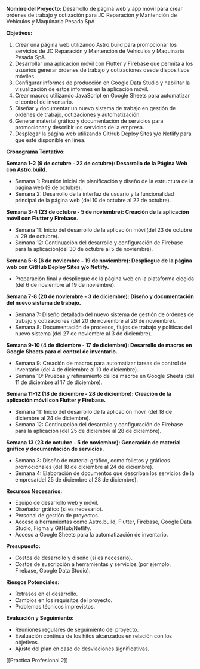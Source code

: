 **Nombre del Proyecto:** Desarrollo de pagina web y app móvil para crear ordenes de trabajo y cotización para JC Reparación y Mantención de Vehículos y Maquinaria Pesada SpA

**Objetivos:**

1. Crear una página web utilizando Astro.build para promocionar los servicios de JC Reparación y Mantención de Vehículos y Maquinaria Pesada SpA.
2. Desarrollar una aplicación móvil con Flutter y Firebase que permita a los usuarios generar órdenes de trabajo y cotizaciones desde dispositivos móviles.
3. Configurar informes de producción en Google Data Studio y habilitar la visualización de estos informes en la aplicación móvil.
4. Crear macros utilizando JavaScript en Google Sheets para automatizar el control de inventario.
5. Diseñar y documentar un nuevo sistema de trabajo en gestión de órdenes de trabajo, cotizaciones y automatización.
6. Generar material gráfico y documentación de servicios para promocionar y describir los servicios de la empresa.
7. Desplegar la página web utilizando GitHub Deploy Sites y/o Netlify para que esté disponible en línea.

**Cronograma Tentativo:**

**Semana 1-2 (9 de octubre - 22 de octubre): Desarrollo de la Página Web con Astro.build.**

- Semana 1: Reunión inicial de planificación y diseño de la estructura de la página web (9 de octubre).
- Semana 2: Desarrollo de la interfaz de usuario y la funcionalidad principal de la página web (del 10 de octubre al 22 de octubre).

**Semana 3-4 (23 de octubre - 5 de noviembre): Creación de la aplicación móvil con Flutter y Firebase.**

- Semana 11: Inicio del desarrollo de la aplicación móvil(del 23 de octubre al 29 de octubre). 
- Semana 12: Continuación del desarrollo y configuración de Firebase para la aplicación(del 30 de octubre al 5 de noviembre).

**Semana 5-6 (6 de noviembre - 19 de noviembre): Despliegue de la página web con GitHub Deploy Sites y/o Netlify.**

- Preparación final y despliegue de la página web en la plataforma elegida (del 6 de noviembre al 19 de noviembre).

**Semana 7-8 (20 de noviembre - 3 de diciembre): Diseño y documentación del nuevo sistema de trabajo.**

- Semana 7: Diseño detallado del nuevo sistema de gestión de órdenes de trabajo y cotizaciones (del 20 de noviembre al 26 de noviembre).
- Semana 8: Documentación de procesos, flujos de trabajo y políticas del nuevo sistema (del 27 de noviembre al 3 de diciembre).

**Semana 9-10 (4 de diciembre - 17 de diciembre): Desarrollo de macros en Google Sheets para el control de inventario.**

- Semana 9: Creación de macros para automatizar tareas de control de inventario (del 4 de diciembre al 10 de diciembre).
- Semana 10: Pruebas y refinamiento de los macros en Google Sheets (del 11 de diciembre al 17 de diciembre).

**Semana 11-12 (18 de diciembre - 28 de diciembre): Creación de la aplicación móvil con Flutter y Firebase.**

- Semana 11: Inicio del desarrollo de la aplicación móvil (del 18 de diciembre al 24 de diciembre).
- Semana 12: Continuación del desarrollo y configuración de Firebase para la aplicación (del 25 de diciembre al 28 de diciembre).

**Semana 13 (23 de octubre - 5 de noviembre): Generación de material gráfico y documentación de servicios.**

- Semana 3: Diseño de material gráfico, como folletos y gráficos promocionales (del 18 de diciembre al 24 de diciembre).
- Semana 4: Elaboración de documentos que describan los servicios de la empresa(del 25 de diciembre al 28 de diciembre).

**Recursos Necesarios:**

- Equipo de desarrollo web y móvil.
- Diseñador gráfico (si es necesario).
- Personal de gestión de proyectos.
- Acceso a herramientas como Astro.build, Flutter, Firebase, Google Data Studio, Figma y GitHub/Netlify.
- Acceso a Google Sheets para la automatización de inventario.

**Presupuesto:**

- Costos de desarrollo y diseño (si es necesario).
- Costos de suscripción a herramientas y servicios (por ejemplo, Firebase, Google Data Studio).

**Riesgos Potenciales:**

- Retrasos en el desarrollo.
- Cambios en los requisitos del proyecto.
- Problemas técnicos imprevistos.

**Evaluación y Seguimiento:**

- Reuniones regulares de seguimiento del proyecto.
- Evaluación continua de los hitos alcanzados en relación con los objetivos.
- Ajuste del plan en caso de desviaciones significativas.



[[Practica Profesional 2]]
